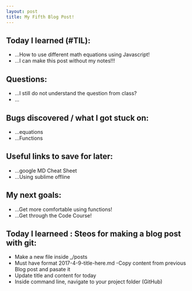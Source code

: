 ```yaml
---
layout: post
title: My Fifth Blog Post!
---
```



## Today I learned (#TIL):

- ...How to use different math equations using Javascript!
- ...I can make this post without my notes!!!

## Questions:

- ...I still do not understand the question from class?
- ...

## Bugs discovered / what I got stuck on:

- ...equations
- ...Functions

## Useful links to save for later:

- ...google MD Cheat Sheet
- ...Using sublime offline

## My next goals:

- ...Get more comfortable using functions!
- ...Get through the Code Course!

## Today I learneed : Steos for making a blog post with git:

- Make a new file inside _/posts
- Must have format 2017-4-9-title-here.md
-Copy content from previous Blog post and pasate it
- Update title and content for today
- Inside command line, navigate to your project folder (GitHub)
